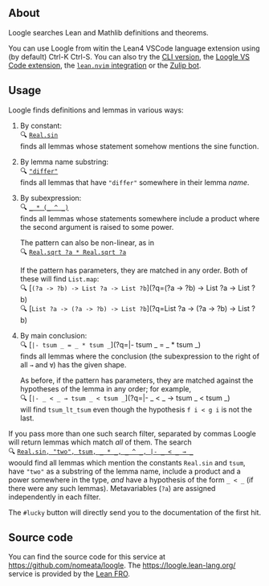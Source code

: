 ## About
Loogle searches Lean and Mathlib definitions and theorems.

You can use Loogle from witin the Lean4 VSCode language extension using (by default) Ctrl-K Ctrl-S. You can also try the [CLI version](https://github.com/nomeata/loogle), the [Loogle VS Code extension](https://marketplace.visualstudio.com/items?itemName=ShreyasSrinivas.loogle-lean), the [`lean.nvim` integration](https://github.com/Julian/lean.nvim#features) or the [Zulip bot](https://github.com/nomeata/loogle#zulip-bot).

## Usage

Loogle finds definitions and lemmas in various ways:

1. By constant:\
   🔍 [`Real.sin`](?q=Real.sin)\
   finds all lemmas whose statement somehow mentions the sine function.

2. By lemma name substring:\
   🔍 [`"differ"`](?q="differ")\
   finds all lemmas that have `"differ"` somewhere in their lemma _name_.

3. By subexpression:\
   🔍 [`_ * (_ ^ _)`](?q=_+*+(_+^+_))\
   finds all lemmas whose statements somewhere include a product where the second argument is
   raised to some power.

   The pattern can also be non-linear, as in\
   🔍 [`Real.sqrt ?a * Real.sqrt ?a`](?q=Real.sqrt+%3Fa+*+Real.sqrt+%3Fa)

   If the pattern has parameters, they are matched in any order. Both of these will find `List.map`:\
   🔍 [`(?a -> ?b) -> List ?a -> List ?b`](?q=(?a -> ?b) -> List ?a -> List ?b)\
   🔍 [`List ?a -> (?a -> ?b) -> List ?b`](?q=List ?a -> (?a -> ?b) -> List ?b)

4. By main conclusion:\
   🔍 [`|- tsum _ = _ * tsum _`](?q=|- tsum _ = _ * tsum _)\
   finds all lemmas where the conclusion (the subexpression to the right of all `→` and `∀`) has the
   given shape.

   As before, if the pattern has parameters, they are matched against the hypotheses of
   the lemma in any order; for example,\
   🔍 [`|- _ < _ → tsum _ < tsum _`](?q=|- _ < _ → tsum _ < tsum _)\
   will find `tsum_lt_tsum` even though the hypothesis `f i < g i` is not the last.


If you pass more than one such search filter, separated by commas Loogle will return lemmas which match _all_ of them.
The search\
🔍 [`Real.sin, "two", tsum, _ * _, _ ^ _, |- _ < _ → _`](?q=Real.sin,+"two",+tsum,+_+*+_,+_+^+_,+|-+_+<+_+→+_)\
woould find all lemmas which mention the constants `Real.sin` and `tsum`, have `"two"` as a
substring of the lemma name, include a product and a power somewhere in the type, *and* have a
hypothesis of the form `_ < _` (if there were any such lemmas). Metavariables (`?a`) are assigned independently in each filter.

The `#lucky` button will directly send you to the documentation of the first hit.

## Source code

You can find the source code for this service at <https://github.com/nomeata/loogle>.
The <https://loogle.lean-lang.org/> service is provided by the <a href="https://lean-fro.org/">Lean FRO</a>.
